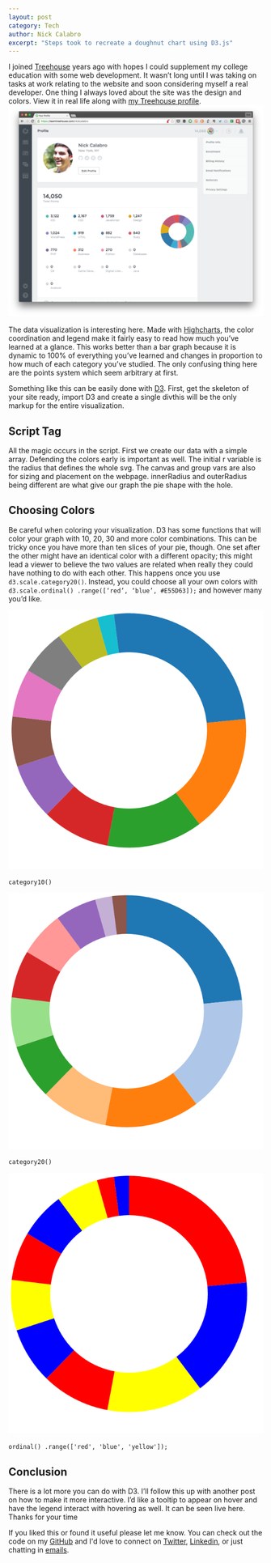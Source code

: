 ```yaml
---
layout: post
category: Tech
author: Nick Calabro
excerpt: "Steps took to recreate a doughnut chart using D3.js"
---
```


<meta name="twitter:card" content="summary" />
<meta name="twitter:site" content="@NickCalabs" />
<meta name="twitter:title" content="{{ page.title }}" />
<meta name="twitter:description" content="Nick Calabro's Blog" />

I joined <a href="http://teamtreehouse.com">Treehouse</a> years ago with hopes I could supplement my college education with some web development. It wasn’t long until I was taking on tasks at work relating to the website and soon considering myself a real developer. One thing I always loved about the site was the design and colors. View it in real life along with <a href="https://teamtreehouse.com/nickcalabro">my Treehouse profile</a>. <br><a href="https://teamtreehouse.com/nickcalabro">![Treehouse progress page with chart example](https://raw.githubusercontent.com/NickCalabs/nickcalabs.github.io/master/img/tree.png)</a>

The data visualization is interesting here. Made with <a href="http://www.highcharts.com/"> Highcharts</a>, the color coordination and legend make it fairly easy to read how much you’ve learned at a glance. This works better than a bar graph because it is dynamic to 100% of everything you’ve learned and changes in proportion to how much of each category you’ve studied. The only confusing thing here are the points system which seem arbitrary at first.

Something like this can be easily done with <a href="http://d3js.org/">D3</a>. First, get the skeleton of your site ready, import D3 and create a single divthis will be the only markup for the entire visualization.

## Script Tag
All the magic occurs in the script. First we create our data with a simple array. Defending the colors early is important as well. The initial r variable is the radius that defines the whole svg. The canvas and group vars are also for sizing and placement on the webpage. innerRadius and outerRadius being different are what give our graph the pie shape with the hole.

## Choosing Colors
Be careful when coloring your visualization. D3 has some functions that will color your graph with 10, 20, 30 and more color combinations. This can be tricky once you have more than ten slices of your pie, though. One set after the other might have an identical color with a different opacity; this might lead a viewer to believe the two values are related when really they could have nothing to do with each other. This happens once you use `d3.scale.category20()`. Instead, you could choose all your own colors with `d3.scale.ordinal() .range([‘red’, ‘blue’, #E55D63]);` and however many you’d like.

![pie chart using catergory10](https://raw.githubusercontent.com/NickCalabs/nickcalabs.github.io/master/img/category10.png)
```
category10()
```
![pie chart using catergory20](https://raw.githubusercontent.com/NickCalabs/nickcalabs.github.io/master/img/category20.png)
```
category20()
```
![pie chart using ordinal](https://raw.githubusercontent.com/NickCalabs/nickcalabs.github.io/master/img/ordinal.png)
```
ordinal() .range(['red', 'blue', 'yellow']);
```

## Conclusion
There is a lot more you can do with D3. I’ll follow this up with another post on how to make it more interactive. I’d like a tooltip to appear on hover and have the legend interact with hovering as well. It can be seen live here. Thanks for your time

<div class="message">
  If you liked this or found it useful please let me know. You can check out the code on my <a href="http://github.com/nickcalabs">GitHub</a> and I'd love to connect on <a href="http://twitter.com/nickcalabs">Twitter</a>, <a href="http://linkedin.com/in/nickcalabro">Linkedin</a>, or just chatting in <a href="mailto:calabro.nick@gmail.com">emails</a>.
</div>